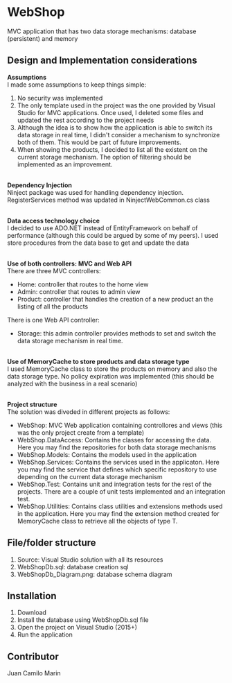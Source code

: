 # WebShop

MVC application that has two data storage mechanisms: database (persistent) and memory

## Design and Implementation considerations

<b>Assumptions</b><br/>
I made some assumptions to keep things simple:

1. No security was implemented
2. The only template used in the project was the one provided by Visual Studio for MVC applications. Once used, I deleted some files and updated the rest according to the project needs
3. Although the idea is to show how the application is able to switch its data storage in real time, I didn't consider a mechanism to synchronize both of them. This would be part of future improvements.
4. When showing the products, I decided to list all the existent on the current storage mechanism. The option of filtering should be implemented as an improvement.

<br/><b>Dependency Injection</b><br/>
Ninject package was used for handling dependency injection. RegisterServices method was updated in NinjectWebCommon.cs class

<br/><b>Data access technology choice</b><br/>
I decided to use ADO.NET instead of EntityFramework on behalf of performance (although this could be argued by some of my peers). I used store procedures from the data base to get and update the data

<br/><b>Use of both controllers: MVC and Web API</b><br/>
There are three MVC controllers:
* Home: controller that routes to the home view
* Admin: controller that routes to admin view
* Product: controller that handles the creation of a new product an the listing of all the products

There is one Web API controller:
* Storage: this admin controller provides methods to set and switch the data storage mechanism in real time.

<br/><b>Use of MemoryCache to store products and data storage type</b><br/>
I used MemoryCache class to store the products on memory and also the data storage type. No policy expiration was implemented (this should be analyzed with the business in a real scenario)

<br/><b>Project structure</b><br/>
The solution was diveded in different projects as follows:
* WebShop: MVC Web application containing controllores and views (this was the only project create from a template)
* WebShop.DataAccess: Contains the classes for accessing the data. Here you may find the repositories for both data storage mechanisms
* WebShop.Models: Contains the models used in the application
* WebShop.Services: Contains the services used in the applicaton. Here you may find the service that defines which specific repository to use depending on the current data storage mechanism
* WebShop.Test: Contains unit and integration tests for the rest of the projects. There are a couple of unit tests implemented and an integration test.
* WebShop.Utilities: Contains class utilities and extensions methods used in the application. Here you may find the extension method created for MemoryCache class to retrieve all the objects of type T.

## File/folder structure

1. Source: Visual Studio solution with all its resources
2. WebShopDb.sql: database creation sql
3. WebShopDb_Diagram.png: database schema diagram

## Installation

1. Download
2. Install the database using WebShopDb.sql file
3. Open the project on Visual Studio (2015+)
3. Run the application

## Contributor

Juan Camilo Marin
